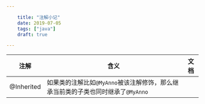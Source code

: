 ```yaml
---

    title: "注解小记"
    date: 2019-07-05
    tags: ["java"]
    draft: true

---
```


|注解|含义|文档|
|---|---|---|
|@Inherited|如果类的注解比如`@MyAnno`被该注解修饰，那么继承当前类的子类也同时继承了`@MyAnno`||


